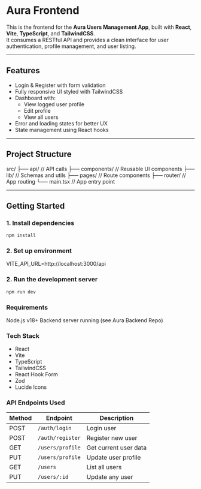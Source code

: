 # Aura Frontend

This is the frontend for the **Aura Users Management App**, built with **React**, **Vite**, **TypeScript**, and **TailwindCSS**.  
It consumes a RESTful API and provides a clean interface for user authentication, profile management, and user listing.

---

## Features

- Login & Register with form validation
- Fully responsive UI styled with TailwindCSS
- Dashboard with:
  - View logged user profile
  - Edit profile
  - View all users
- Error and loading states for better UX
- State management using React hooks

---

## Project Structure

src/
├── api/ // API calls
├── components/ // Reusable UI components
├── lib/ // Schemas and utils
├── pages/ // Route components
├── router/ // App routing
└── main.tsx // App entry point


---

## Getting Started

### 1. Install dependencies

```bash
npm install
```

### 2. Set up environment
VITE_API_URL=http://localhost:3000/api

### 2. Run the development server

```bash
npm run dev
```

### Requirements
Node.js v18+
Backend server running (see Aura Backend Repo)

### Tech Stack

- React
- Vite
- TypeScript
- TailwindCSS
- React Hook Form
- Zod
- Lucide Icons

### API Endpoints Used
| Method | Endpoint         | Description           |
| ------ | ---------------- | --------------------- |
| POST   | `/auth/login`    | Login user            |
| POST   | `/auth/register` | Register new user     |
| GET    | `/users/profile` | Get current user data |
| PUT    | `/users/profile` | Update user profile   |
| GET    | `/users`         | List all users        |
| PUT    | `/users/:id`     | Update any user       |
